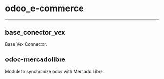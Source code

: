 # odoo_e-commerce

----------------------------------------------

base_conector_vex
-
Base Vex Connector.

odoo-mercadolibre
-
Module to synchronize odoo with Mercado Libre.
